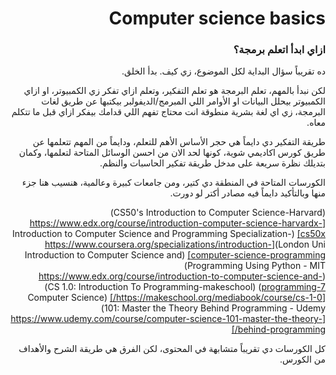 <div dir="rtl">

# Computer science basics 

### ازاي ابدأ اتعلم برمجة؟ 

ده تقريباً سؤال البداية لكل الموضوع، زي كيف. بدأ الخلق. 

لكن نبدأ بالمهم، تعلم البرمجة هو تعلم التفكير، وتعلم ازاي تفكر زي الكمبيوتر، او ازاي الكمبيوتر بيحلل البيانات او الأوامر اللي المبرمج/الديفولبر بيكتبها عن طريق لغات البرمجة، زي اي لغة بشرية منطوقة انت محتاج تفهم اللي قدامك بيفكر ازاي قبل ما تتكلم معاه. 

طريقة التفكير دي دايماً هي حجر الأساس الأهم للتعلم، ودايماً من المهم تتعلمها عن طريق كورس اكاديمي شوية، كونها لحد الان من احسن الوسائل المتاحة لتعلمها، وكمان بتديلك نظرة سريعة على مدخل طريقة تفكير الحاسبات والنظم. 


الكورسات المتاحة في المنطقة دي كتير، ومن جامعات كبيرة وعالمية، هنسيب هنا جزء منها وبالتأكيد دايماً فيه مصادر أكتر لو دورت. 


(CS50's Introduction to Computer Science-Harvard)[https://www.edx.org/course/introduction-computer-science-harvardx-cs50x]
(Introduction to Computer Science and Programming Specialization-London Uni)[https://www.coursera.org/specializations/introduction-computer-science-programming]
(Introduction to Computer Science and Programming Using Python - MIT)(https://www.edx.org/course/introduction-to-computer-science-and-programming-7)
(CS 1.0: Introduction To Programming-makeschool)[https://makeschool.org/mediabook/course/cs-1-0/]
(Computer Science 101: Master the Theory Behind Programming - Udemy)[https://www.udemy.com/course/computer-science-101-master-the-theory-behind-programming/]

كل الكورسات دي تقريباً متشابهة في المحتوى، لكن الفرق هي طريقة الشرح والأهداف من الكورس. 






</div>